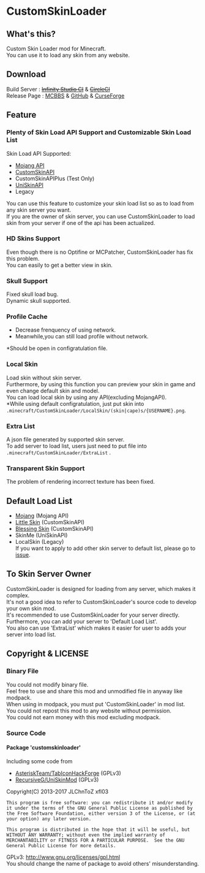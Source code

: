 # CustomSkinLoader  
## What's this?  
Custom Skin Loader mod for Minecraft.  
You can use it to load any skin from any website.  
  
## Download  
Build Server : [~~Infinity Studio CI~~](https://ci.infstudio.net/job/CustomSkinLoader/) &  [~~CircleCI~~](https://circleci.com/gh/xfl03/MCCustomSkinLoader)  
Release Page : [MCBBS](http://www.mcbbs.net/thread-269807-1-1.html) & [GitHub](https://github.com/xfl03/MCCustomSkinLoader/releases) & [CurseForge](https://minecraft.curseforge.com/projects/customskinloader)  
  
## Feature  
### Plenty of Skin Load API Support and Customizable Skin Load List  
Skin Load API Supported:  
- [Mojang API](http://wiki.vg/Mojang_API)  
- [CustomSkinAPI](https://github.com/xfl03/CustomSkinLoaderAPI/tree/master/CustomSkinAPI)  
- CustomSkinAPIPlus (Test Only)  
- [UniSkinAPI](https://github.com/RecursiveG/UniSkinServer/tree/master/doc)  
- Legacy  

You can use this feature to customize your skin load list so as to load from any skin server you want.  
If you are the owner of skin server, you can use CustomSkinLoader to load skin from your server if one of the api has been actualized.  
  
### HD Skins Support  
Even though there is no Optifine or MCPatcher, CustomSkinLoader has fix this problem.  
You can easily to get a better view in skin.  
  
### Skull Support  
Fixed skull load bug.  
Dynamic skull supported.  
  
### Profile Cache  
- Decrease frenquency of using network.  
- Meanwhile,you can still load profile without network.  

*Should be open in configratulation file.  
  
### Local Skin  
Load skin without skin server.  
Furthermore, by using this function you can preview your skin in game and even change default skin and model.  
You can load local skin by using any API(excluding MojangAPI).  
*While using default configratulation, just put skin into `.minecraft/CustomSkinLoader/LocalSkin/(skin|cape)s/{USERNAME}.png`.  
   
### Extra List  
A json file generated by supported skin server.  
To add server to load list, users just need to put file into `.minecraft/CustomSkinLoader/ExtraList` .  
  
### Transparent Skin Support  
The problem of rendering incorrect texture has been fixed.  
  
## Default Load List  
- [Mojang](http://www.minecraft.net/) (Mojang API)
- [Little Skin](https://mcskin.littleservice.cn/) (CustomSkinAPI)  
- [Blessing Skin](http://skin.prinzeugen.net/) (CustomSkinAPI)
- SkinMe (UniSkinAPI)  
- LocalSkin (Legacy)  
If you want to apply to add other skin server to default list, please go to [issue](https://github.com/JLChnToZ/MCCustomSkinLoader/issues).  
  
## To Skin Server Owner  
CustomSkinLoader is designed for loading from any server, which makes it complex.  
It's not a good idea to refer to CustomSkinLoader's source code to develop your own skin mod.  
It's recommended to use CustomSkinLoader for your server directly.  
Furthermore, you can add your server to 'Default Load List'.  
You also can use 'ExtraList' which makes it easier for user to adds your server into load list.  
  
## Copyright & LICENSE  
### Binary File  
You could not modify binary file.  
Feel free to use and share this mod and unmodified file in anyway like modpack.  
When using in modpack, you must put 'CustomSkinLoader' in mod list.   
You could not repost this mod to any website without permission.  
You could not earn money with this mod excluding modpack.  
### Source Code  
#### Package 'customskinloader'  
Including some code from 
- [AsteriskTeam/TabIconHackForge](http://git.oschina.net/AsteriskTeam/TabIconHackForge) (GPLv3)
- [RecursiveG/UniSkinMod](https://github.com/RecursiveG/UniSkinMod) (GPLv3)  
  
Copyright(C) 2013-2017 JLChnToZ xfl03  

    This program is free software: you can redistribute it and/or modify it under the terms of the GNU General Public License as published by the Free Software Foundation, either version 3 of the License, or (at your option) any later version.
    
    This program is distributed in the hope that it will be useful, but WITHOUT ANY WARRANTY; without even the implied warranty of MERCHANTABILITY or FITNESS FOR A PARTICULAR PURPOSE.  See the GNU General Public License for more details.
    
GPLv3: http://www.gnu.org/licenses/gpl.html  
You should change the name of package to avoid others' misunderstanding.  

